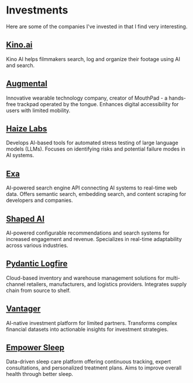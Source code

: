 # Investments

Here are some of the companies I've invested in that I find very interesting.

## [Kino.ai](https://kino.ai/)

Kino AI helps filmmakers search, log and organize their footage using AI and search.

## [Augmental](https://www.augmental.tech/)

Innovative wearable technology company, creator of MouthPad - a hands-free trackpad operated by the tongue. Enhances digital accessibility for users with limited mobility.

## [Haize Labs](https://haizelabs.com/)

Develops AI-based tools for automated stress testing of large language models (LLMs). Focuses on identifying risks and potential failure modes in AI systems.

## [Exa](https://exa.ai/)

AI-powered search engine API connecting AI systems to real-time web data. Offers semantic search, embedding search, and content scraping for developers and companies.

## [Shaped AI](https://www.shaped.ai/)

AI-powered configurable recommendations and search systems for increased engagement and revenue. Specializes in real-time adaptability across various industries.

## [Pydantic Logfire](https://logfire.pydantic.dev/)

Cloud-based inventory and warehouse management solutions for multi-channel retailers, manufacturers, and logistics providers. Integrates supply chain from source to shelf.

## [Vantager](https://www.vantager.co/)

AI-native investment platform for limited partners. Transforms complex financial datasets into actionable insights for investment strategies.

## [Empower Sleep](https://www.empowersleep.com/)

Data-driven sleep care platform offering continuous tracking, expert consultations, and personalized treatment plans. Aims to improve overall health through better sleep.
